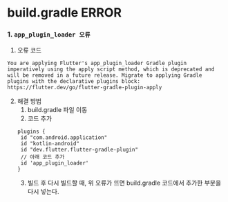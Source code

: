# build.gradle ERROR

### 1. `app_plugin_loader 오류`
1. 오류 코드
```
You are applying Flutter's app_plugin_loader Gradle plugin imperatively using the apply script method, which is deprecated and will be removed in a future release. Migrate to applying Gradle plugins with the declarative plugins block: https://flutter.dev/go/flutter-gradle-plugin-apply
```
2. 해결 방법
   1) build.gradle 파일 이동
   2) 코드 추가
   ```
   plugins {
    id "com.android.application"
    id "kotlin-android"
    id "dev.flutter.flutter-gradle-plugin"
    // 아래 코드 추가
    id 'app_plugin_loader'
   }
   ```
   3) 빌드 후 다시 빌드할 때, 위 오류가 뜨면 build.gradle 코드에서 추가한 부분을 다시 넣는다.


<br>

